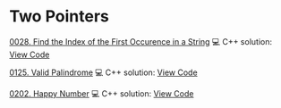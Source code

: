 # Two Pointers


[0028. Find the Index of the First Occurence in a String](https://leetcode.com/problems/find-the-index-of-the-first-occurence-in-a-string/)
💻 C++ solution: [View Code](../Problems/0028.Find-the-Index-of-the-First-Occurence-in-a-String/0028.Find-the-Index-of-the-First-Occurence-in-a-String.cpp)

[0125. Valid Palindrome](https://leetcode.com/problems/valid-palindrome/)
💻 C++ solution: [View Code](../Problems/0125.Valid-Palindrome/0125.Valid-Palindrome.cpp)

[0202. Happy Number](https://leetcode.com/problems/happy-number/)
💻 C++ solution: [View Code](../Problems/0202.Happy-Number/0202.Happy-Number.cpp)
